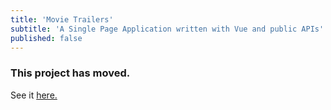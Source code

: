 ```yaml
---
title: 'Movie Trailers'
subtitle: 'A Single Page Application written with Vue and public APIs'
published: false
---
```


### This project has moved.

See it [here.](../movie-catalog)
